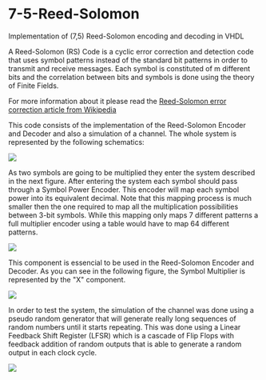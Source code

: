 # 7-5-Reed-Solomon
Implementation of (7,5) Reed-Solomon encoding and decoding in VHDL

A Reed-Solomon (RS) Code is a cyclic error correction and detection code that uses symbol
patterns instead of the standard bit patterns in order to transmit and receive messages.
Each symbol is constituted of m different bits and the correlation between bits and symbols
is done using the theory of Finite Fields.

For more information about it please read the <a href="https://en.wikipedia.org/wiki/Reed%E2%80%93Solomon_error_correction">Reed-Solomon error correction article from Wikipedia</a>

This code consists of the implementation of the Reed-Solomon Encoder and Decoder and also a simulation of a channel. The whole system is represented by the following schematics:

<img src="http://i.imgur.com/FMSjazQ.png">

As two symbols are going to be multiplied they enter the system described in the next figure.
After entering the system each symbol should pass through a Symbol Power Encoder. This
encoder will map each symbol power into its equivalent decimal. Note that this mapping
process is much smaller then the one required to map all the multiplication possibilities
between 3-bit symbols. While this mapping only maps 7 different patterns a full multiplier
encoder using a table would have to map 64 different patterns.

<img src="http://i.imgur.com/YEruKV8.png">

This component is essencial to be used in the Reed-Solomon Encoder and Decoder. As you can see in the following figure, the Symbol Multiplier is represented by the "X" component.

<img src="http://i.imgur.com/s6aIIky.png">

In order to test the system, the simulation of the channel was done using a pseudo random generator that will generate really long sequences of random numbers until it starts repeating. This was done using a Linear Feedback Shift Register (LFSR) which is a cascade of Flip Flops with feedback addition of random outputs that is able to generate a random output in each clock cycle.

<img src="http://i.imgur.com/xVUMgaB.png">

